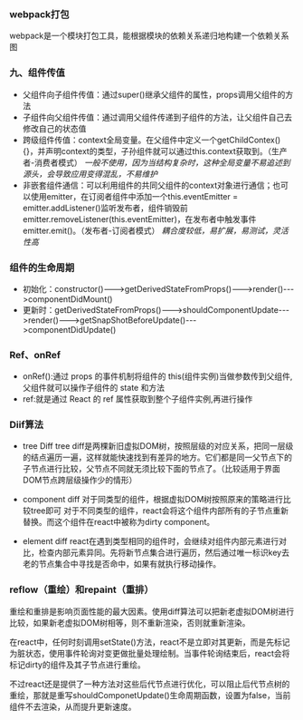 ### webpack打包
webpack是一个模块打包工具，能根据模块的依赖关系递归地构建一个依赖关系图

### 九、组件传值
- 父组件向子组件传值：通过super()继承父组件的属性，props调用父组件的方法
- 子组件向父组件传值：通过调用父组件传递到子组件的方法，让父组件自己去修改自己的状态值
- 跨级组件传值：context全局变量。在父组件中定义一个getChildContex(){}，并声明context的类型，子孙组件就可以通过this.context获取到。（生产者-消费者模式）
  *一般不使用，因为当结构复杂时，这种全局变量不易追述到源头，会导致应用变得混乱，不易维护*
- 非嵌套组件通信：可以利用组件的共同父组件的context对象进行通信；也可以使用emitter，在订阅者组件中添加一个this.eventEmitter = emitter.addListener()监听发布者，组件销毁前emitter.removeListener(this.eventEmitter)，在发布者中触发事件emitter.emit()。（发布者-订阅者模式）
  *耦合度较低，易扩展，易测试，灵活性高*

### 组件的生命周期

- 初始化：constructor()--->getDerivedStateFromProps()--->render()--->componentDidMount()
- 更新时：getDerivedStateFromProps()--->shouldComponentUpdate--->render()--->getSnapShotBeforeUpdate()--->componentDidUpdate()

### Ref、onRef

- onRef():通过 props 的事件机制将组件的 this(组件实例)当做参数传到父组件,父组件就可以操作子组件的 state 和方法
- ref:就是通过 React 的 ref 属性获取到整个子组件实例,再进行操作

### Diif算法

- tree Diff
 tree diff是两棵新旧虚拟DOM树，按照层级的对应关系，把同一层级的结点遍历一遍，这样就能快速找到有差异的地方。它们都是同一父节点下的子节点进行比较，父节点不同就无须比较下面的节点了。（比较适用于界面DOM节点跨层级操作少的情形）

- component diff
 对于同类型的组件，根据虚拟DOM树按照原来的策略进行比较tree即可
 对于不同类型的组件，react会将这个组件内部所有的子节点重新替换。而这个组件在react中被称为dirty component。

- element diff
 react在遇到类型相同的组件时，会继续对组件内部元素进行对比，检查内部元素异同。先将新节点集合进行遍历，然后通过唯一标识key去老的节点集合中寻找是否命中，如果有就执行移动操作。
 
 ### reflow（重绘）和repaint（重排）
 
 重绘和重排是影响页面性能的最大因素。使用diff算法可以把新老虚拟DOM树进行比较，如果新老虚拟DOM树相等，则不重新渲染，否则就重新渲染。
 
 在react中，任何时刻调用setState()方法，react不是立即对其更新，而是先标记为脏状态，使用事件轮询对变更做批量处理绘制。当事件轮询结束后，react会将标记dirty的组件及其子节点进行重绘。
 
 不过react还是提供了一种方法对这些后代节点进行优化，可以阻止后代节点树的重绘，那就是重写shouldComponetUpdate()生命周期函数，设置为false，当前组件不去渲染，从而提升更新速度。
 
